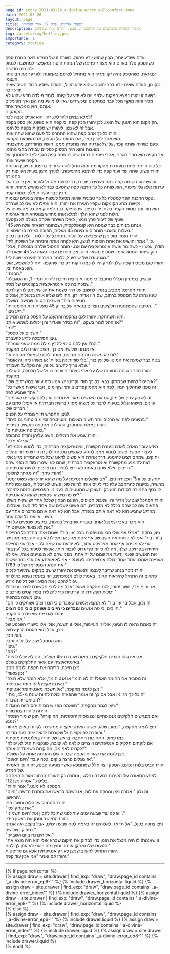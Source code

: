 ```yaml
---
page_id: story_2021-03-26_a-divine-error_ep7-comfort-zone
date: 2021-03-26
layout: page
title: "טעות אלוהית, פרק 7: אזור הנוחות"
description: סיפור קומדיה בהמשכים על פילוסופיה, צבא, החיים ומה שביניהם.
img: /assets/img/kettle.jpeg
importance: 1
category: stories
---
```


אדם שיודע יותר, מבין שהוא יודע פחות. בשורה זו של המדע באה בצורת ספק.  
כשהספק נולד באדם הוא מעורר פריצה של הנחות היסוד ומאפשר למחשבה לנסוק לגבהים חדשים.  
עם זאת, כשהספק נהיה זקן ומריר הוא מתחיל לכרסם באמונות ולערער את הביטחון העצמי.  
בקיצון, האדם שאינו יודע דבר יחשוב שהוא יודע הכול, והאדם שיודע הכול יחשוב שאינו יודע דבר.  
בשעה זו יהורז נמצא במקום שלפני יום לא ידע על קיומו, לומד מילדה מדע שהוא לא מכיר והוא מוקף מכל עבר במתקנים ומכשירים שאין לו מושג מה הם ואיך מפעילים אותם, חוץ ממכשיר אחד.  
הקומקום.  
למלא במים ולהדליק. זהו. הוא אפילו נכבה לבד!  
הקומקום הוא העוגן של האגו. לכן יהורז הכין קפה, כי קפה הוא פשוט, אין ספק בקפה.  
אבל זה לא נכון, ליהורז יש ספקות בקפה כל הזמן.  
יהורז כל כך אהב קפה שהוא התחרט כל פעם שהוא שתה אותו.  
הוא אהב להכין קפה, את הטעם של הקפה, את השפעת הקפאין.  
פעם כשהיה שותה קפה, גל של אנרגיה היה מתפרץ ממנו, חושיו מחודדים, מחשבותיו מואצות והוא היה מספיק כפליים עבודה בחצי מהזמן.  
אך הקפה הוא חבר בוגדני, אחרי פעמים רבות שיהורז שתה קפה הגוף למד להסתמך על הקפה שיעיר אותו.  
כל כוס הייתה פחות מעוררת מהקודמת והוא החל להרגיש עייף בהפסקות שבין הכוסות.  
יהורז פשוט שתה עוד ועוד קפה כדי להימנע מהעייפות, ולאורך הזמן בעיית העייפות רק החמירה.  
עכשיו יהורז שותה קפה כמה פעמים ביום רק כדי להיות מסוגל לעבוד, אין לו כבר גלי ערנות אלא גלי עייפות, הוא שותה כל כך הרבה קפה שהטעם כבר לא מרגיש מיוחד, והוא הכין כבר עשרות אלפי כוסות קפה.  
טקס ההכנה הפך למטלה כל כך טבעית שהוא מסוגל לעשות אותה בעיניים עצומות.  
נקישת מתג הקומקום שקפץ העירה את יהורז, הוא אפילו לא שם לב שנרדם.  
הוא חזר עם כוסות הקפה בשתי ידיו לניצן, שהספיקה כבר למחוק את כל מה שהיה על הלוח לפני שהוא הלך ולמלא אותו מחדש בנוסחאות ודיאגרמות.  
שטף של דיבור פרץ מניצן, כאילו השיחה שלהם מעולם לא נקטעה.  
"אנחנו מניחים כבר שמסה היא קומפלקסית, ושבחומר הפאזה שלה היא 45 מעלות,ובאנטי חומר היא מינוס 45 מעלות, הפוכה בצירה בגרוויטציוני."  
יהורז נעמד מול ניצן שהצביעה על הלוח, הסתכל על הלוח - ולא הבין כלום.  
"כן." אמר והושיט את אחת הכוסות לניצן, היא לקחה אותה והניחה על השולחן ליד.  
"תודה, עכשיו - כשחומר עושה אינטראקציה עם אנטי חומר המסול שלהם מוכפלות, אבל חוק שימור המסה אומר שסכומן נשאר זהה, אם פותרים עבור פאזה של 45 יוצאת לנו מגניטודה של שורש 2, כלומר המרכיב האינרצי שווה ל-1."  
יהורז לגם מכוס הקפה שלו. לו רק היו לו כמה דקות רק כדי שהקפה יתחיל להשפיע, אולי הוא באמת יבין.  
"הבנתי."  
"עכשיו, בפתרון הכללי מתקבל כי מסה אינרצית חייבת להיות תמיד 1, וזו המגבלה שמכתיבה לנו אינטראקציות בקוונטים של מסה."  
יהורז הסתכל מסביב בנסיון לחשוב על דרך לשנות את הנושא, אפילו רק לדקה.  
עיניו נחתו על הספסל ברחוב, שם היו אדיר ורון, החיילים שליוו אותו במעלית, אוכלים חטיפים ביחד ויושבים בטווח שמיעה. מושלם.  
"הסיבה שספונטנית חלקיקים נוצרים בפאזה של בדיוק 45 מעלות היא הסימטריה..."  
"רגע ניצן."  
היא השתתקה. יהורז לגם מהקפה והתענג על הפסק בזרם המילים.  
אז החל לומר בשקט, "זה בסדר שאדיר ורון יכולים לשמוע אותנו?"  
"מי?"  
"השניים על ספסל."  
ניצן הסתכלה לרגע להעברם.  
"הם? אין להם סיכוי להבין מילה ממה שאני אומרת."  
אז אנחנו שלושה אם כך, חשב יהורז ולגם מהקפה.  
"זה לא משנה מה הם מבינים, מותר להם לשמוע? מה הנוהל?"  
"בטח כבר שמעת את המוטו של עין בור, 'בלי סודות אין בעיות' או משהו כזה, זה אומר שלא צריך לחשוב על זה, וזה מקל על העבודה."  
יהורז נזכר בשיחה הטעונה שלו עם אבי בצהריים ועבר בו גל של חלחלה, הוא לגם מהקפה.  
"איך יכול להיות שבמתקן צבאי כל כך סודי וקריטי יש אמון כזה עיוור במשרתים שלו?"  
"זה מפני שתהליך המיון לפה הוא מהמוקפדים ביותר שקיימים, אבי אישית מאשר כל אחד שמגיע לפה."  
"זה לא רק עניין של מיון, גם אם האנשים מאוד איכותיים ואין להם קשרים לגורמים עוינים, מישהו עלול בטעות לדבר על משהו מסווג ברשת חברתית או אפילו סתם עם חברים שלו."  
לניצן התפרש חיוך ממזרי על הפנים.  
"במיונים לפה יש מרכיב יותר חשוב מאיכות, מוטיבציה וסיווג ביטחוני גם ביחד."  
יהורז באמת הסתקרן, הוא לגם מהקפה והקשיב בציפייה.  
"כולם פה אנטיפתים."  
יהורז שמע את המילים, חשב עליהן והודה בתבוסה.  
"אני לא מבין."  
"מידע עובר מאדם לאדם בעזרת תקשורת, אינטראקציה חברתית, כדי למנוע מהמידע לעבור אפשר פשוט למנוע ממנו להגיע לאנשים מלכתחילה, זה דורש מידור ונהלים וחוקים, שמהם רצינו להימנע. דרך אחרת היא פשוט לדאוג שכל מי שהמידע מגיע אליו ירצה להימנע מתקשורת ואינטראקציה חברתית, שהם לא ישמרו סודות מפני שהם חייבים, אלא שהם באמת לא ירצו לספר. הם צריכים להיות אנטיפתים."  
יהורז גיחך. "זה מגוחך לחלוטין!"  
"תחשוב על זה!" הפצירה ניצן, "אם שואלים אנטיפת על מה שהוא יודע הוא פשוט ימנע מהשיח, נסיונות להתחבב עליו כדי לגייס אותו להיות סוכן פשוט לא יצליחו, ואם ינסו לתת לו כסף בתמורה לסודות הוא רק יתעצבן שמחטטים לו בענייניו הפרטיים. תנסה להיזכר, יש פה מישהו שפגשת שהוא לא אנטיפת?"  
יהורז הסתכל שוב על אדיר ורון שאכול חטיפים, הפעם הבחין שלכל אחד יש שקית משלו. פתאום שם לב שהם בכלל לא מדברים, הם פשוט יושבים שם אחד ליד השני ואוכלים. מהרגע שהגיע הוא לא ראה אותם בנפרד, אבל הוא לא ראה אותם מדברים אחד עם השני, או עם כל אדם אחר.  
הוא נזכר באבי שמנצל אותו, בגברת שהבהיל בטעות, באיציק שמאיים על חייו.  
"את לא מאוד אנטיפטית."  
ניצן צחקה, "אני?! אני אולי הכי אנטיפטית בכל 'עין בור'! ישנות איתי בחדר כל החיילות ב'עין בור' ואני לא יודעת את השם של אף אחת מהן, אני אפילו לא בטוחה כמה מהן יש. אני לא מכירה אף אחד מפרויקט אחר, ולא יודעת אם שמת לב - אבל אני החיילת היחידה בפרויקט שלנו, וזה לא כי זה כיף גדול לעבוד איתי. אפשר לספור בכל 'עין בור' את האנשים שאני יודעת את שמם על יד אחת, מפני שהם לא מעניינים אותי, ואני לא מעניינת אותם. אחד אחד, כולם אנטיפתים. לעזעזל - אני לא אופתע אם אבי בחר אישית את הנהג הממורמר של קו 1789!"  
יהורז נזכר בנהג שדיבר לעצמו והאשים את יהורז שישב במקום שמיועד לנכים.  
פתאום זה התחיל להיראות הגיוני, באמת כולם אנטיפתים, וזה באמת נשמע כאילו זה יכול להקטין את הסיכוי של דליפת מידע.  
אני עייף מדי, חשב יהורז, לגם מהקפה ושאל "אבל מה לגבי תקשורת לצרכי עבודה? יכולות תקשורת הן קריטיות כדי להצליח בפרויקטים מורכבים."  
ניצן משכה בכתפיה.  
"זה נכון, אבל ב-'עין בור' לא תמצא אנשים שעובדים כי הם רוצים ושותקים כי הם חייבים, כי פה אנשים **עובדים כי חייבים ושותקים כי הם רוצים**."  
יהורז לגם את שארית כוס הקפה.  
"אני מבין."  
זה באמת נראה לו הגיוני, אולי זו העייפות, אולי זו השעה, אולי אלו כישורי השכנוע של ניצן, אבל הוא באמת הבין עכשיו.  
הוא הבין.  
הוא הסתכל שוב על הלוח והבין.  
"ניצן."  
"מה?"  
"אם איכשהו נוצרים חלקיקים בפאזה שונה מ-45 מעלות, הם לא יוכלו להיות באינטראקציה עם שאר החלקיקים בעולם."  
ניצן חייכה, הרימה את הקפה ולגמה ממנו.  
"נכון מאוד."  
"זה מסביר את החומר האפל! זה לא חומר או אנטיחומר, אלא חומר שלא רוצה באינטראקציה! זה חומר אנטיפתי!"  
ניצן לגמה מהקפה, "אל תשכח מאנטיחומר אנטיפתי."  
"זה כל כך הגיוני! אבל אם כך זה אומר שהפאזה יכולה להיות שונה מ-45, מתי הסימטריה נשברת?"  
ניצן לגמה מהקפה. "כשאתה מפגיש מסות יחסותיות מנוגדות."  
הייתה ליהורז צמרמורת.  
"ואם מפגישים חלקיקים אנטיפתיים עם מסות יחסותיות, מה קורה? חוק שימור המסה נפגע?"  
ניצן לגמה מהקפה, "כמובן שלא, פשוט האינטראקציה ממשיכה לקרות באופן מחזורי והופכת לפונקציית גל שקורסת למצב יציב בעת מדידה."  
כמו פאזל, התחיכות התחברו בראשו של יהורז באלגנטיות מופתית.  
"אם לוקחים חלקיקים אנטיפתיים ויוצרים לולאה לא יציבה, פונקציית הגל לא יכולה לקרוס לאף מב, מה קרוה כשמודדים אותה?"  
ניצן לגמה את שארית הקפה שבכוס שלה והניחה אותה על השולחן.  
"אז מגלים פרצה ביקום. ככה עובד 'היום האפס'."  
יהורז הביט בלוח ונפעם. הספק יוצר חלל שמתמלא כאשר מגיעה הבנה, זה היופי האמיתי של המדע.  
לפתע התאורה של הקירות במערה נחלשו, ונותרה רק תאורת הרחוב ואורות המתחם.  
"12 בלילה." אמרה ניצן.  
"הספקנו לא מעט." אמר יהורז.  
"זה נכון." אמרה ניצן ומחקה את לוח, אז רשמה בראשו את כותרת חדשה: 'היום הראשון'.  
יהורז הסתכל על הלוח וחשכו פניו.  
"את צוחק עלי."  
"יש לנו עוד שבעה ימים עוד לפני שתוכל להבין את 'היום השמיני'."  
יהורז התיישב וטמן את ראשון בידיו.  
ניצן צחקה בקול, "אל תדאג, לאלוהים זה באמת לקח שבעה ימים, אבל בקצב הזה אנחנו נספיק בשלושה."  
"אלוהים נח ביום השביעי."  
"זו שאננות! לו היה מנצל את הזמן כדי לבדוק את היקום שברא אולי הוא היה מוצא את הטעות שלו ומתקן אותה. וחוץ מזה - אני לא אתן לך לנוח."  
יהורז התחיל לחשוב שניצן לא רק אנטיפתית אלא גם סדיסטית.  
יהורז קם ואמר "אני אכין עוד קפה."

---

<!-- pages/drawer.md -->
<div class="drawer">
<!-- Generate cards for each draw -->
{% if page.horizontal %}
    <div class="container">
    <div class="row row-cols-1 row-cols-md-2">
        {% assign draw = site.drawer | find_exp: "draw", "draw.page_id contains '_a-divine-error_ep6-'" %}
        {% include drawer_horizontal.liquid %}
        {% assign draw = site.drawer | find_exp: "draw", "draw.page_id contains '_a-divine-error_index'" %}
        {% include drawer_horizontal.liquid %}
        {% assign draw = site.drawer | find_exp: "draw", "draw.page_id contains '_a-divine-error_ep8-'" %}
        {% include drawer_horizontal.liquid %}
    </div>
    </div>
{% else %}
    <div class="row row-cols-1 row-cols-md-3">
        {% assign draw = site.drawer | find_exp: "draw", "draw.page_id contains '_a-divine-error_ep6-'" %}
        {% include drawer.liquid %}
        {% assign draw = site.drawer | find_exp: "draw", "draw.page_id contains '_a-divine-error_index'" %}
        {% include drawer.liquid %}
        {% assign draw = site.drawer | find_exp: "draw", "draw.page_id contains '_a-divine-error_ep8-'" %}
        {% include drawer.liquid %}
    </div>
{% endif %}
</div>
